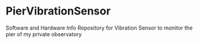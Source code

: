 # PierVibrationSensor
Software and Hardware Info Repository for Vibration Sensor to monitor the pier of my private observatory
